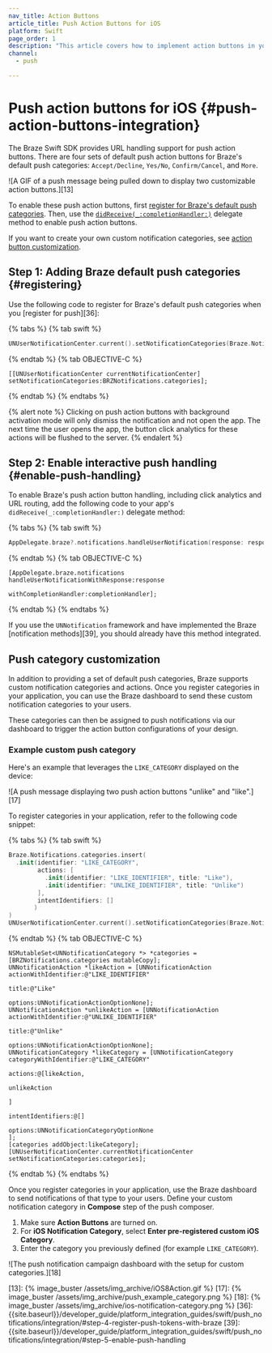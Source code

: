```yaml
---
nav_title: Action Buttons
article_title: Push Action Buttons for iOS
platform: Swift
page_order: 1
description: "This article covers how to implement action buttons in your iOS push notifications."
channel:
  - push

---
```


# Push action buttons for iOS {#push-action-buttons-integration}

The Braze Swift SDK provides URL handling support for push action buttons. There are four sets of default push action buttons for Braze's default push categories: `Accept/Decline`, `Yes/No`, `Confirm/Cancel`, and `More`. 

![A GIF of a push message being pulled down to display two customizable action buttons.][13]

To enable these push action buttons, first [register for Braze's default push categories](#step-1-adding-braze-default-push-categories-registering). Then, use the [`didReceive(_:completionHandler:)`](#step-2-enable-interactive-push-handling-enable-push-handling) delegate method to enable push action buttons.

If you want to create your own custom notification categories, see [action button customization](#push-category-customization).

## Step 1: Adding Braze default push categories {#registering}

Use the following code to register for Braze's default push categories when you [register for push][36]:

{% tabs %}
{% tab swift %}

```swift
UNUserNotificationCenter.current().setNotificationCategories(Braze.Notifications.categories)
```

{% endtab %}
{% tab OBJECTIVE-C %}

```objc
[[UNUserNotificationCenter currentNotificationCenter] setNotificationCategories:BRZNotifications.categories];
```

{% endtab %}
{% endtabs %}

{% alert note %}
Clicking on push action buttons with background activation mode will only dismiss the notification and not open the app. The next time the user opens the app, the button click analytics for these actions will be flushed to the server.
{% endalert %}

## Step 2: Enable interactive push handling {#enable-push-handling}

To enable Braze's push action button handling, including click analytics and URL routing, add the following code to your app's `didReceive(_:completionHandler:)` delegate method:

{% tabs %}
{% tab swift %}

```swift
AppDelegate.braze?.notifications.handleUserNotification(response: response, withCompletionHandler: completionHandler)
```

{% endtab %}
{% tab OBJECTIVE-C %}

```objc
[AppDelegate.braze.notifications handleUserNotificationWithResponse:response
                                              withCompletionHandler:completionHandler];
```

{% endtab %}
{% endtabs %}

If you use the `UNNotification` framework and have implemented the Braze [notification methods][39], you should already have this method integrated. 

## Push category customization

In addition to providing a set of default push categories, Braze supports custom notification categories and actions. Once you register categories in your application, you can use the Braze dashboard to send these custom notification categories to your users.

These categories can then be assigned to push notifications via our dashboard to trigger the action button configurations of your design. 

### Example custom push category

Here's an example that leverages the `LIKE_CATEGORY` displayed on the device:

![A push message displaying two push action buttons "unlike" and "like".][17]

To register categories in your application, refer to the following code snippet:

{% tabs %}
{% tab swift %}

```swift
Braze.Notifications.categories.insert(
  .init(identifier: "LIKE_CATEGORY",
        actions: [
          .init(identifier: "LIKE_IDENTIFIER", title: "Like"),
          .init(identifier: "UNLIKE_IDENTIFIER", title: "Unlike")
        ],
        intentIdentifiers: []
       )
)
UNUserNotificationCenter.current().setNotificationCategories(Braze.Notifications.categories)
```

{% endtab %}
{% tab OBJECTIVE-C %}

```objc
NSMutableSet<UNNotificationCategory *> *categories = [BRZNotifications.categories mutableCopy];
UNNotificationAction *likeAction = [UNNotificationAction actionWithIdentifier:@"LIKE_IDENTIFIER"
                                                                        title:@"Like"
                                                                      options:UNNotificationActionOptionNone];
UNNotificationAction *unlikeAction = [UNNotificationAction actionWithIdentifier:@"UNLIKE_IDENTIFIER"
                                                                          title:@"Unlike"
                                                                        options:UNNotificationActionOptionNone];
UNNotificationCategory *likeCategory = [UNNotificationCategory categoryWithIdentifier:@"LIKE_CATEGORY"
                                                                              actions:@[likeAction,
                                                                                        unlikeAction
                                                                                      ]
                                                                    intentIdentifiers:@[]
                                                                              options:UNNotificationCategoryOptionNone
];
[categories addObject:likeCategory];
[UNUserNotificationCenter.currentNotificationCenter setNotificationCategories:categories];
```

{% endtab %}
{% endtabs %}

Once you register categories in your application, use the Braze dashboard to send notifications of that type to your users. Define your custom notification category in **Compose** step of the push composer. 

1. Make sure **Action Buttons** are turned on. 
2. For **iOS Notification Category**, select **Enter pre-registered custom iOS Category**.
3. Enter the category you previously defined (for example `LIKE_CATEGORY`).

![The push notification campaign dashboard with the setup for custom categories.][18]

[13]: {% image_buster /assets/img_archive/iOS8Action.gif %}
[17]: {% image_buster /assets/img_archive/push_example_category.png %}
[18]: {% image_buster /assets/img_archive/ios-notification-category.png %}
[36]: {{site.baseurl}}/developer_guide/platform_integration_guides/swift/push_notifications/integration/#step-4-register-push-tokens-with-braze
[39]: {{site.baseurl}}/developer_guide/platform_integration_guides/swift/push_notifications/integration/#step-5-enable-push-handling
